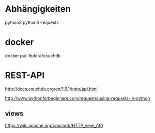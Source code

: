 
# Abhängigkeiten #

python3
python3-requests


# docker #

docker pull fedora/couchdb

# REST-API #

http://docs.couchdb.org/en/1.6.1/intro/api.html

http://www.pythonforbeginners.com/requests/using-requests-in-python

## views ##
https://wiki.apache.org/couchdb/HTTP_view_API
